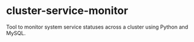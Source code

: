 # cluster-service-monitor
Tool to monitor system service statuses across a cluster using Python and MySQL.
